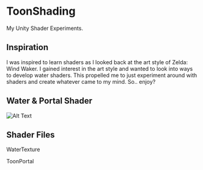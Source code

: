 # ToonShading
My Unity Shader Experiments.


Inspiration
--
I was inspired to learn shaders as I looked back at the art style of Zelda: Wind Waker. I gained interest in the art style and wanted to look into ways to develop water shaders. This propelled me to just experiment around with shaders and create whatever came to my mind. So.. enjoy?


Water & Portal Shader
--
![Alt Text](https://media.giphy.com/media/OJBJbIvFFxpUwF9Mo3/giphy.gif)



Shader Files
--
WaterTexture 

ToonPortal
